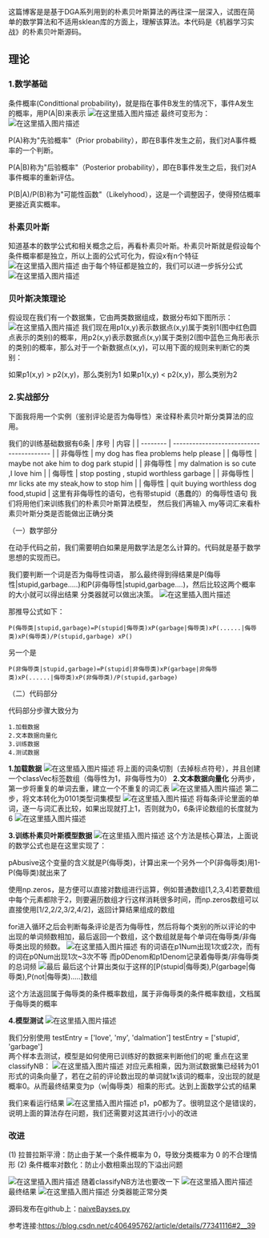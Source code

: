 这篇博客是是基于DGA系列用到的朴素贝叶斯算法的再往深一层深入，试图在简单的数学算法和不适用sklean库的方面上，理解该算法。本代码是《机器学习实战》的朴素贝叶斯源码。

## 理论
### 1.数学基础
条件概率(Condittional probability)，就是指在事件B发生的情况下，事件A发生的概率，用P(A|B)来表示
![在这里插入图片描述](https://img-blog.csdnimg.cn/20191202204505809.png)
最终可变形为：
![在这里插入图片描述](https://img-blog.csdnimg.cn/20191202204726512.png)

P(A)称为"先验概率"（Prior probability），即在B事件发生之前，我们对A事件概率的一个判断。

P(A|B)称为"后验概率"（Posterior probability），即在B事件发生之后，我们对A事件概率的重新评估。

P(B|A)/P(B)称为"可能性函数"（Likelyhood），这是一个调整因子，使得预估概率更接近真实概率。

### 朴素贝叶斯
知道基本的数学公式和相关概念之后，再看朴素贝叶斯。朴素贝叶斯就是假设每个条件概率都是独立，所以上面的公式可化为，假设x有n个特征
![在这里插入图片描述](https://img-blog.csdnimg.cn/20191202205024516.png)
由于每个特征都是独立的，我们可以进一步拆分公式
![在这里插入图片描述](https://img-blog.csdnimg.cn/20191202205119479.png)
### 贝叶斯决策理论
假设现在我们有一个数据集，它由两类数据组成，数据分布如下图所示：
![在这里插入图片描述](https://img-blog.csdnimg.cn/2019120221204047.png?x-oss-process=image/watermark,type_ZmFuZ3poZW5naGVpdGk,shadow_10,text_aHR0cHM6Ly9ibG9nLmNzZG4ubmV0L3FxXzM5OTM2NDM0,size_16,color_FFFFFF,t_70)
我们现在用p1(x,y)表示数据点(x,y)属于类别1(图中红色圆点表示的类别)的概率，用p2(x,y)表示数据点(x,y)属于类别2(图中蓝色三角形表示的类别)的概率，那么对于一个新数据点(x,y)，可以用下面的规则来判断它的类别：

如果p1(x,y) > p2(x,y)，那么类别为1
如果p1(x,y) < p2(x,y)，那么类别为2


### 2.实战部分
下面我将用一个实例（鉴别评论是否为侮辱性）来诠释朴素贝叶斯分类算法的应用。

我们的训练基础数据有6条
| 序号     | 内容                                     |
| -------- | ---------------------------------------- |
| 非侮辱性 | my dog has flea problems help please     |
| 侮辱性   | maybe not ake him to dog park stupid     |
| 非侮辱性 | my dalmation is so cute ,I love him      |
| 侮辱性   | stop posting , stupid  worthless garbage |
| 非侮辱性 | mr licks ate my steak,how to stop him    |
| 侮辱性   | quit buying worthless dog food,stupid    |
这里有非侮辱性的语句，也有带stupid（愚蠢的）的侮辱性语句
我们将用他们来训练我们的朴素贝叶斯算法模型，
然后我们再输入 my等词汇来看朴素贝叶斯分类是否能做出正确分类

（一）数学部分

在动手代码之前，我们需要明白如果是用数学法是怎么计算的。代码就是基于数学思想的实现而已。

我们要判断一个词是否为侮辱性词语，
那么最终得到得结果是P(侮辱性|stupid,garbage.....)和P(非侮辱性|stupid,garbage....)，然后比较这两个概率的大小就可以得出结果
分类器就可以做出决策。
![在这里插入图片描述](https://img-blog.csdnimg.cn/20191202204726512.png)

那推导公式如下：

	P(侮辱类|stupid,garbage)=P(stupid|侮辱类)xP(garbage|侮辱类)xP(......|侮辱类)xP(侮辱类)/P(stupid,garbage) xP()

另一个是	

	P(非侮辱类|stupid,garbage)=P(stupid|非侮辱类)xP(garbage|非侮辱类)xP(......|侮辱类)xP(非侮辱类)/P(stupid,garbage) 

（二）代码部分

代码部分步骤大致分为

	1.加载数据
	2.文本数据向量化
	3.训练数据
	4.测试数据


**1.加载数据**
![在这里插入图片描述](https://img-blog.csdnimg.cn/20191202214306507.png)
将上面的词条切割（去掉标点符号），并且创建一个classVec标签数组（侮辱性为1，非侮辱性为0）
**2.文本数据向量化**
分两步，第一步将重复的单词去重，建立一个不重复的词汇表
![在这里插入图片描述](https://img-blog.csdnimg.cn/20191202214519275.png)
第二步，将文本转化为0101类型词集模型
![在这里插入图片描述](https://img-blog.csdnimg.cn/2019120221464043.png)
将每条评论里面的单词，逐一与词汇表比较，如果出现就打上1，否则就为0，6条评论数组的长度就为6
![在这里插入图片描述](https://img-blog.csdnimg.cn/20191202215059107.png)

**3.训练朴素贝叶斯模型数据**
![在这里插入图片描述](https://img-blog.csdnimg.cn/20191202215457614.png?x-oss-process=image/watermark,type_ZmFuZ3poZW5naGVpdGk,shadow_10,text_aHR0cHM6Ly9ibG9nLmNzZG4ubmV0L3FxXzM5OTM2NDM0,size_16,color_FFFFFF,t_70)
这个方法是核心算法，上面说的数学公式也是在这里实现了：

pAbusive这个变量的含义就是P(侮辱类)，计算出来一个另外一个P(非侮辱类)用1-P(侮辱类)就出来了

使用np.zeros，是方便可以直接对数组进行运算，例如普通数组[1,2,3,4]若要数组中每个元素都除于2，则要遍历数组才行这样消耗很多时间，而np.zeros数组可以直接使用[1/2,2/2,3/2,4/2]，返回计算结果组成的数组

for进入循环之后会判断每条评论是否为侮辱性，然后将每个类别的所以评论的中出现的单词频数相加，最后返回一个数组，这个数组就是每个单词在侮辱类/非侮辱类出现的频数。
![在这里插入图片描述](https://img-blog.csdnimg.cn/20191202221038468.png?x-oss-process=image/watermark,type_ZmFuZ3poZW5naGVpdGk,shadow_10,text_aHR0cHM6Ly9ibG9nLmNzZG4ubmV0L3FxXzM5OTM2NDM0,size_16,color_FFFFFF,t_70)
有的词语在p1Num出现1次或2次，而有的词在p0Num出现1次~3次不等
而p0Denom和p1Denom记录着侮辱类/非侮辱类的总词频
![最后](https://img-blog.csdnimg.cn/20191202221427264.png)
最后这个计算出类似于这样的[P(stupid|侮辱类),P(garbage|侮辱类),P(not|侮辱类).....]数组

这个方法返回属于侮辱类的条件概率数组，属于非侮辱类的条件概率数组，文档属于侮辱类的概率

**4.模型测试**
![在这里插入图片描述](https://img-blog.csdnimg.cn/2019120222222035.png?x-oss-process=image/watermark,type_ZmFuZ3poZW5naGVpdGk,shadow_10,text_aHR0cHM6Ly9ibG9nLmNzZG4ubmV0L3FxXzM5OTM2NDM0,size_16,color_FFFFFF,t_70)

我们分别使用
testEntry = ['love', 'my', 'dalmation']	
testEntry = ['stupid', 'garbage']	
两个样本去测试，模型是如何使用已训练好的数据来判断他们的呢
重点在这里classifyNB：
![在这里插入图片描述](https://img-blog.csdnimg.cn/20191202222450325.png)
对应元素相乘，因为测试数据集已经转为01形式的词条向量了，若在之前的评论数出现的单词就1x该词的概率，没出现的就是概率0。从而最终结果变为p（w|侮辱类）相乘的形式。达到上面数学公式的结果

我们来看运行结果
![在这里插入图片描述](https://img-blog.csdnimg.cn/2019120222273920.png)
p1，p0都为了。很明显这个是错误的，说明上面的算法存在问题，我们还需要对这其进行小小的改进

### 改进
 (1) 拉普拉斯平滑：防止由于某一个条件概率为 0，导致分类概率为 0 的不合理情形
  (2) 条件概率对数化：防止小数相乘出现的下溢出问题 

![在这里插入图片描述](https://img-blog.csdnimg.cn/20191202235508938.png?x-oss-process=image/watermark,type_ZmFuZ3poZW5naGVpdGk,shadow_10,text_aHR0cHM6Ly9ibG9nLmNzZG4ubmV0L3FxXzM5OTM2NDM0,size_16,color_FFFFFF,t_70)
随着classifyNB方法也要改一下
![在这里插入图片描述](https://img-blog.csdnimg.cn/20191202235547755.png?x-oss-process=image/watermark,type_ZmFuZ3poZW5naGVpdGk,shadow_10,text_aHR0cHM6Ly9ibG9nLmNzZG4ubmV0L3FxXzM5OTM2NDM0,size_16,color_FFFFFF,t_70)
最终结果
![在这里插入图片描述](https://img-blog.csdnimg.cn/20191202235609205.png?x-oss-process=image/watermark,type_ZmFuZ3poZW5naGVpdGk,shadow_10,text_aHR0cHM6Ly9ibG9nLmNzZG4ubmV0L3FxXzM5OTM2NDM0,size_16,color_FFFFFF,t_70)
分类器能正常分类

源码发布在github上：[naiveBayses.py](https://github.com/Xandra-chan/Deep-learning-of-DGA/tree/master/code/algorithm_principle)



参考连接:https://blog.csdn.net/c406495762/article/details/77341116#2__39